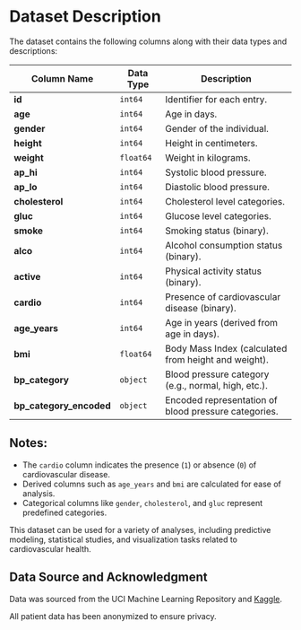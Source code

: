 # Dataset Description

The dataset contains the following columns along with their data types and descriptions:

| Column Name             | Data Type | Description                                          |
| ----------------------- | --------- | ---------------------------------------------------- |
| **id**                  | `int64`   | Identifier for each entry.                           |
| **age**                 | `int64`   | Age in days.                                         |
| **gender**              | `int64`   | Gender of the individual.                            |
| **height**              | `int64`   | Height in centimeters.                               |
| **weight**              | `float64` | Weight in kilograms.                                 |
| **ap_hi**               | `int64`   | Systolic blood pressure.                             |
| **ap_lo**               | `int64`   | Diastolic blood pressure.                            |
| **cholesterol**         | `int64`   | Cholesterol level categories.                        |
| **gluc**                | `int64`   | Glucose level categories.                            |
| **smoke**               | `int64`   | Smoking status (binary).                             |
| **alco**                | `int64`   | Alcohol consumption status (binary).                 |
| **active**              | `int64`   | Physical activity status (binary).                   |
| **cardio**              | `int64`   | Presence of cardiovascular disease (binary).         |
| **age_years**           | `int64`   | Age in years (derived from age in days).             |
| **bmi**                 | `float64` | Body Mass Index (calculated from height and weight). |
| **bp_category**         | `object`  | Blood pressure category (e.g., normal, high, etc.).  |
| **bp_category_encoded** | `object`  | Encoded representation of blood pressure categories. |

## Notes:

- The `cardio` column indicates the presence (`1`) or absence (`0`) of cardiovascular disease.
- Derived columns such as `age_years` and `bmi` are calculated for ease of analysis.
- Categorical columns like `gender`, `cholesterol`, and `gluc` represent predefined categories.

This dataset can be used for a variety of analyses, including predictive modeling, statistical studies, and visualization tasks related to cardiovascular health.

## Data Source and Acknowledgment

Data was sourced from the UCI Machine Learning Repository and [Kaggle](https://www.kaggle.com/datasets/colewelkins/cardiovascular-disease/data).

All patient data has been anonymized to ensure privacy.
